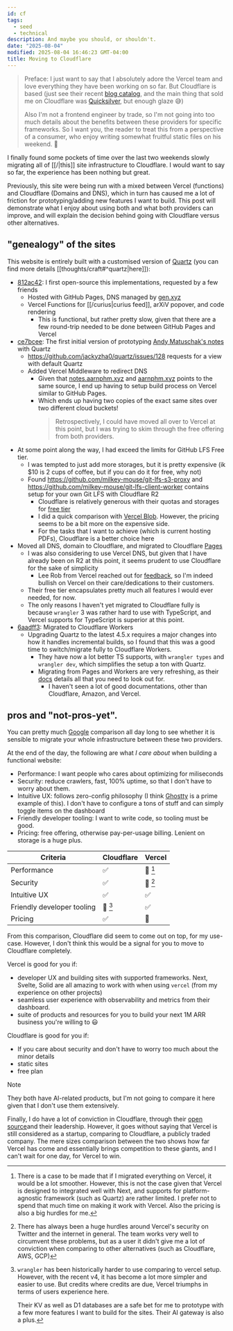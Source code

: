 ```yaml
---
id: cf
tags:
  - seed
  - technical
description: And maybe you should, or shouldn't.
date: "2025-08-04"
modified: 2025-08-04 16:46:23 GMT-04:00
title: Moving to Cloudflare
---
```


> Preface: I just want to say that I absolutely adore the Vercel team and love everything they have been working on so far.
> But Cloudflare is based (just see their recent [blog catalog](https://blog.cloudflare.com/), and the main thing that sold me on Cloudflare was [Quicksilver](https://blog.cloudflare.com/introducing-quicksilver-configuration-distribution-at-internet-scale/), but enough glaze 😅)
>
> Also I'm not a frontend engineer by trade, so I'm not going into too much details about the benefits between these providers for specific frameworks. So I want you,
> the reader to treat this from a perspective of a consumer, who enjoy writing somewhat fruitful static files on his weekend. 🙂

I finally found some pockets of time over the last two weekends slowly migrating all of [[/|this]] site infrastructure to Cloudflare. I would want to say so far, the experience has been nothing but great.

Previously, this site were being run with a mixed between Vercel (functions) and Cloudflare (Domains and DNS), which in turn has caused me a lot of friction for prototyping/adding new features I want to build.
This post will demonstrate what I enjoy about using both and what both providers can improve, and will explain the decision behind going with Cloudflare versus other alternatives.

## "genealogy" of the sites

This website is entirely built with a customised version of [Quartz](https://quartz.jzhao.xyz/) (you can find more details [[thoughts/craft#^quartz|here]]):

- [812ac42](https://github.com/aarnphm/aarnphm.github.io/commit/812ac42097844bd0470b1b7fbb7ac6ed66e772e6): I first open-source this implementations, requested by a few friends
  - Hosted with GitHub Pages, DNS managed by [gen.xyz](https://gen.xyz/)
  - Vercel Functions for [[/curius|curius feed]], arXiV popover, and code rendering
    - This is functional, but rather pretty slow, given that there are a few round-trip needed to be done
      between GitHub Pages and Vercel
- [ce7bcee](https://github.com/aarnphm/aarnphm.github.io/commit/ce7bcee77f7e2e6e4b688c831201fadc9cd2d18b): The first initial version of prototyping [Andy Matuschak's notes](https://notes.andymatuschak.org/About_these_notes) with Quartz
  - https://github.com/jackyzha0/quartz/issues/128 requests for a view with default Quartz
  - Added Vercel Middleware to redirect DNS
    - Given that [notes.aarnphm.xyz](https://notes.aarnphm.xyz) and [aarnphm.xyz](https://aarnphm.xyz) points to the same source,
      I end up having to setup build process on Vercel similar to GitHub Pages.
    - Which ends up having two copies of the exact same sites over two different cloud buckets!
      > Retrospectively, I could have moved all over to Vercel at this point, but I was trying to skim through the free offering from both providers.
- At some point along the way, I had exceed the limits for GitHub LFS Free tier.
  - I was tempted to just add more storages, but it is pretty expensive (ik $10 is 2 cups of coffee, but if you can do it for free, why not)
  - Found https://github.com/milkey-mouse/git-lfs-s3-proxy and https://github.com/milkey-mouse/git-lfs-client-worker contains setup for your own Git LFS with Cloudflare R2
    - Cloudflare is relatively generous with their quotas and storages for [free tier](https://www.cloudflare.com/en-gb/lp/pg-r2-comparison-2)
    - I did a quick comparison with [Vercel Blob](https://vercel.com/docs/vercel-blob/usage-and-pricing). However, the pricing seems to be a bit more on the expensive side.
    - For the tasks that I want to achieve (which is current hosting PDFs), Cloudflare is a better choice here
- Moved all DNS, domain to Cloudflare, and migrated to Cloudflare [Pages](https://pages.cloudflare.com/)
  - I was also considering to use Vercel DNS, but given that I have already been on R2 at this point, it seems prudent to use Cloudflare for the sake of simplicity
    - Lee Rob from Vercel reached out for [feedback](https://x.com/aarnphm_/status/1882982597908955548?s=46&t=K6_tWk-1vuN4JVbmPrSC7A), so I'm indeed bullish on Vercel on their care/dedications to their customers.
  - Their free tier encapsulates pretty much all features I would ever needed, for now.
  - The only reasons I haven't yet migrated to Cloudflare fully is because `wrangler` 3 was rather hard to use with TypeScript, and Vercel supports for TypeScript is superior at this point.
- [6aadff3](https://github.com/aarnphm/aarnphm.github.io/commit/6aadff359a5e8ccb7879e6e8a69e79c8ba1542cd): Migrated to Cloudflare Workers
  - Upgrading Quartz to the latest 4.5.x requires a major changes into how it handles incremental builds,
    so I found that this was a good time to switch/migrate fully to Cloudflare Workers.
    - They have now a lot better TS supports, with `wrangler types` and `wrangler dev`, which simplifies the setup a ton with Quartz.
    - Migrating from Pages and Workers are very refreshing, as their [docs](https://developers.cloudflare.com/workers/static-assets/migration-guides/migrate-from-pages/) details all that you need to look out for.
      - I haven't seen a lot of good documentations, other than Cloudflare, Amazon, and Vercel.

## pros and "not-pros-yet".

You can pretty much [Google](https://www.google.com/search?q=cloudflare+vs+vercel&oq=cloudflare+vs+vercel&gs_lcrp=EgZjaHJvbWUqBwgAEAAYgAQyBwgAEAAYgAQyDAgBEAAYFBiHAhiABDIMCAIQABgUGIcCGIAEMgcIAxAAGIAEMgcIBBAAGIAEMggIBRAAGBYYHjIICAYQABgWGB4yCAgHEAAYFhgeMggICBAAGBYYHjIICAkQABgWGB7SAQgyNjcxajBqNKgCALACAQ&sourceid=chrome&ie=UTF-8) comparison
all day long to see whether it is sensible to migrate your whole infrastructure between these two providers.

At the end of the day, the following are what _I care about_ when building a functional website:

- Performance: I want people who cares about optimizing for miliseconds
- Security: reduce crawlers, fast, 100% uptime, so that I don't have to worry about them.
- Intuitive UX: follows zero-config philosophy (I think [Ghostty](https://ghostty.org/docs/config) is a prime example of this). I don't have to configure a tons of stuff and can simply toggle items on the dashboard
- Friendly developer tooling: I want to write code, so tooling must be good.
- Pricing: free offering, otherwise pay-per-usage billing. Lenient on storage is a huge plus.

| Criteria                   | Cloudflare   | Vercel                |
| -------------------------- | ------------ | --------------------- |
| Performance                | ✅           | 🚧 [^vercel-perf]     |
| Security                   | ✅           | 🚧 [^vercel-security] |
| Intuitive UX               | ✅           | ✅                    |
| Friendly developer tooling | 🚧 [^cf-dev] | ✅                    |
| Pricing                    | ✅           | 🚧                    |

[^vercel-perf]:
    There is a case to be made that if I migrated everything on Vercel, it would be a lot smoother. However, this is not the case given that Vercel is designed to integrated well with Next, and supports for
    platform-agnostic framework (such as Quartz) are rather limited. I prefer not to spend that much time on making it work with Vercel. Also the pricing is also a big hurdles for me.

[^vercel-security]:
    There has always been a huge hurdles around Vercel's security on Twitter and the internet in general. The team works very well to circumvent these problems, but as a user it didn't give me a lot of conviction
    when comparing to other alternatives (such as Cloudflare, AWS, GCP)

[^cf-dev]:
    `wrangler` has been historically harder to use comparing to vercel setup. However, with the recent v4, it has become a lot more simpler and easier to use.
    But credits where credits are due, Vercel triumphs in terms of users experience here.

    Their KV as well as D1 databases are a safe bet for me to prototype with a few more features I want to build for the sites. Their AI gateway is also a plus.

From this comparison, Cloudflare did seem to come out on top, for my use-case.
However, I don't think this would be a signal for you to move to Cloudflare completely.

Vercel is good for you if:

- developer UX and building sites with supported frameworks. Next, Svelte, Solid are all amazing to work with when using `vercel` (from my experience on other projects)
- seamless user experience with observability and metrics from their dashboard.
- suite of products and resources for you to build your next 1M ARR business you're willing to 😃

Cloudflare is good for you if:

- If you care about security and don't have to worry too much about the minor details
- static sites
- free plan

> [!NOTE]
>
> They both have AI-related products, but I'm not going to compare it here given that I don't use them extensively.

Finally, I do have a lot of conviction in Cloudflare, through their [open source](https://github.com/cloudflare)and their leadership.
However, it goes without saying that Vercel is still considered as a startup, comparing to Cloudflare, a publicly traded company.
The mere sizes comparison between the two shows how far Vercel has come and essentially brings competition to these giants, and I can't wait for one day, for Vercel to win.
